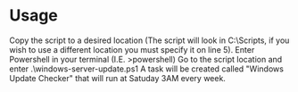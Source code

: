 # Usage
Copy the script to a desired location (The script will look in C:\Scripts\, if you wish to use a different location you must specify it on line 5).
Enter Powershell in your terminal (I.E. >powershell)
Go to the script location and enter .\windows-server-update.ps1
A task will be created called "Windows Update Checker" that will run at Satuday 3AM every week.
